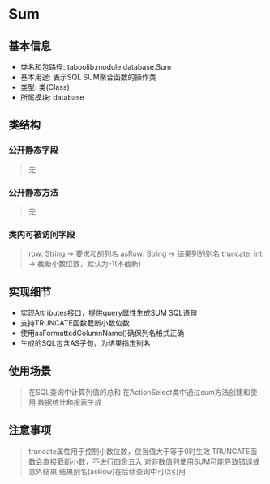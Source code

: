 # Sum

## 基本信息
- 类名和包路径: taboolib.module.database.Sum
- 基本用途: 表示SQL SUM聚合函数的操作类
- 类型: 类(Class)
- 所属模块: database

## 类结构

### 公开静态字段
> 无

### 公开静态方法
> 无

### 类内可被访问字段
> row: String -> 要求和的列名
> asRow: String -> 结果列的别名
> truncate: Int -> 截断小数位数，默认为-1(不截断)

## 实现细节
- 实现Attributes接口，提供query属性生成SUM SQL语句
- 支持TRUNCATE函数截断小数位数
- 使用asFormattedColumnName()确保列名格式正确
- 生成的SQL包含AS子句，为结果指定别名

## 使用场景
> 在SQL查询中计算列值的总和
> 在ActionSelect类中通过sum方法创建和使用
> 数据统计和报表生成

## 注意事项
> truncate属性用于控制小数位数，仅当值大于等于0时生效
> TRUNCATE函数会直接截断小数，不进行四舍五入
> 对非数值列使用SUM可能导致错误或意外结果
> 结果别名(asRow)在后续查询中可以引用
